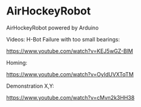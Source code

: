 # AirHockeyRobot
AirHockeyRobot powered by Arduino

Videos:
H-Bot Failure with too small bearings: 

https://www.youtube.com/watch?v=KEJ5wGZ-BlM

Homing:

https://www.youtube.com/watch?v=OyIdUVXTqTM

Demonstration X,Y:

https://www.youtube.com/watch?v=cMvn2k3HH38



